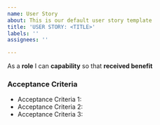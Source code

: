 ```yaml
---
name: User Story
about: This is our default user story template
title: 'USER STORY: <TITLE>'
labels: ''
assignees: ''

---
```


As a **role** I can **capability** so that  **received benefit**

### Acceptance Criteria

* Acceptance Criteria 1:
* Acceptance Criteria 2:
* Acceptance Criteria 3:
